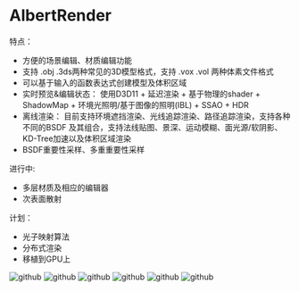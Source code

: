 ﻿AlbertRender
============

特点：
* 方便的场景编辑、材质编辑功能
*	支持 .obj .3ds两种常见的3D模型格式，支持 .vox .vol 两种体素文件格式
*	可以基于输入的函数表达式创建模型及体积区域
*	实时预览&编辑状态：
  使用D3D11 + 延迟渲染 + 基于物理的shader + ShadowMap + 环境光照明/基于图像的照明(IBL) + SSAO + HDR
*	离线渲染：
  目前支持环境遮挡渲染、光线追踪渲染、路径追踪渲染，支持各种不同的BSDF 及其组合，支持法线贴图、景深、运动模糊、面光源/软阴影、KD-Tree加速以及体积区域渲染
* BSDF重要性采样、多重重要性采样

进行中:
* 多层材质及相应的编辑器
* 次表面散射

计划：
* 光子映射算法
* 分布式渲染
* 移植到GPU上

![github](https://raw.githubusercontent.com/wmesci/AlbertRender/master/image0.png "实时预览")
![github](https://raw.githubusercontent.com/wmesci/AlbertRender/master/image1.png "")
![github](https://raw.githubusercontent.com/wmesci/AlbertRender/master/image2.png "")
![github](https://raw.githubusercontent.com/wmesci/AlbertRender/master/image3.png "")
![github](https://raw.githubusercontent.com/wmesci/AlbertRender/master/image4.png "")
![github](https://raw.githubusercontent.com/wmesci/AlbertRender/master/image5.png "")

